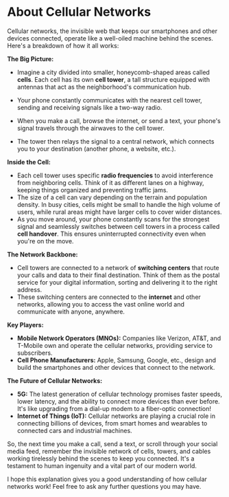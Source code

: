 # About Cellular Networks

Cellular networks, the invisible web that keeps our smartphones and other devices connected, operate like a well-oiled machine behind the scenes. Here's a breakdown of how it all works:

**The Big Picture:**

-   Imagine a city divided into smaller, honeycomb-shaped areas called **cells**. Each cell has its own **cell tower**, a tall structure equipped with antennas that act as the neighborhood's communication hub.
    
-   Your phone constantly communicates with the nearest cell tower, sending and receiving signals like a two-way radio.
-   When you make a call, browse the internet, or send a text, your phone's signal travels through the airwaves to the cell tower.
-   The tower then relays the signal to a central network, which connects you to your destination (another phone, a website, etc.).

**Inside the Cell:**

-   Each cell tower uses specific **radio frequencies** to avoid interference from neighboring cells. Think of it as different lanes on a highway, keeping things organized and preventing traffic jams.
-   The size of a cell can vary depending on the terrain and population density. In busy cities, cells might be small to handle the high volume of users, while rural areas might have larger cells to cover wider distances.
-   As you move around, your phone constantly scans for the strongest signal and seamlessly switches between cell towers in a process called **cell handover**. This ensures uninterrupted connectivity even when you're on the move.

**The Network Backbone:**

-   Cell towers are connected to a network of **switching centers** that route your calls and data to their final destination. Think of them as the postal service for your digital information, sorting and delivering it to the right address.
-   These switching centers are connected to the **internet** and other networks, allowing you to access the vast online world and communicate with anyone, anywhere.

**Key Players:**

-   **Mobile Network Operators (MNOs):** Companies like Verizon, AT&T, and T-Mobile own and operate the cellular networks, providing service to subscribers.
-   **Cell Phone Manufacturers:** Apple, Samsung, Google, etc., design and build the smartphones and other devices that connect to the network.

**The Future of Cellular Networks:**

-   **5G:** The latest generation of cellular technology promises faster speeds, lower latency, and the ability to connect more devices than ever before. It's like upgrading from a dial-up modem to a fiber-optic connection!
-   **Internet of Things (IoT):** Cellular networks are playing a crucial role in connecting billions of devices, from smart homes and wearables to connected cars and industrial machines.

So, the next time you make a call, send a text, or scroll through your social media feed, remember the invisible network of cells, towers, and cables working tirelessly behind the scenes to keep you connected. It's a testament to human ingenuity and a vital part of our modern world.

I hope this explanation gives you a good understanding of how cellular networks work! Feel free to ask any further questions you may have.